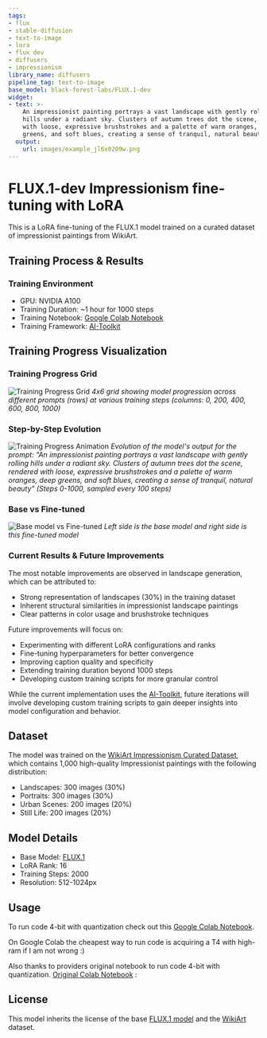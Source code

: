 ```yaml
---
tags:
- flux
- stable-diffusion
- text-to-image
- lora
- flux dev
- diffusers
- impressionism
library_name: diffusers
pipeline_tag: text-to-image
base_model: black-forest-labs/FLUX.1-dev
widget:
- text: >-
    An impressionist painting portrays a vast landscape with gently rolling
    hills under a radiant sky. Clusters of autumn trees dot the scene, rendered
    with loose, expressive brushstrokes and a palette of warm oranges, deep
    greens, and soft blues, creating a sense of tranquil, natural beauty
  output:
    url: images/example_jl6x0209w.png
---
```


# FLUX.1-dev Impressionism fine-tuning with LoRA

This is a LoRA fine-tuning of the FLUX.1 model trained on a curated dataset of impressionist paintings from WikiArt.

## Training Process & Results

### Training Environment
- GPU: NVIDIA A100
- Training Duration: ~1 hour for 1000 steps
- Training Notebook: [Google Colab Notebook](https://colab.research.google.com/drive/1G9k6iwSGKXmA32ok4zOPijFUFwBAZ9aB?usp=sharing)
- Training Framework: [AI-Toolkit](https://github.com/ostris/ai-toolkit)

## Training Progress Visualization

### Training Progress Grid
![Training Progress Grid](./images/sample_grid_annotated.png)
*4x6 grid showing model progression across different prompts (rows) at various training steps (columns: 0, 200, 400, 600, 800, 1000)*

### Step-by-Step Evolution
![Training Progress Animation](./images/prompt_0.gif)
*Evolution of the model's output for the prompt: "An impressionist painting portrays a vast landscape with gently rolling hills under a radiant sky. Clusters of autumn trees dot the scene, rendered with loose, expressive brushstrokes and a palette of warm oranges, deep greens, and soft blues, creating a sense of tranquil, natural beauty" (Steps 0-1000, sampled every 100 steps)*


### Base vs Fine-tuned
![Base model vs Fine-tuned](./images/base_vs_fine_tuned.png)
*Left side is the base model and right side is this fine-tuned model*


### Current Results & Future Improvements
The most notable improvements are observed in landscape generation, which can be attributed to:
- Strong representation of landscapes (30%) in the training dataset
- Inherent structural similarities in impressionist landscape paintings
- Clear patterns in color usage and brushstroke techniques

Future improvements will focus on:
- Experimenting with different LoRA configurations and ranks
- Fine-tuning hyperparameters for better convergence
- Improving caption quality and specificity
- Extending training duration beyond 1000 steps
- Developing custom training scripts for more granular control

While the current implementation uses the [AI-Toolkit](https://github.com/ostris/ai-toolkit), future iterations will involve developing custom training scripts to gain deeper insights into model configuration and behavior.

## Dataset
The model was trained on the [WikiArt Impressionism Curated Dataset](https://huggingface.co/datasets/dolphinium/wikiart-impressionism-curated), which contains 1,000 high-quality Impressionist paintings with the following distribution:

- Landscapes: 300 images (30%)
- Portraits: 300 images (30%)
- Urban Scenes: 200 images (20%)
- Still Life: 200 images (20%)

## Model Details
- Base Model: [FLUX.1](https://huggingface.co/black-forest-labs/FLUX.1-dev)
- LoRA Rank: 16
- Training Steps: 2000
- Resolution: 512-1024px

## Usage

To run code 4-bit with quantization check out this [Google Colab Notebook](https://colab.research.google.com/drive/1dnCeNGHQSuWACrG95rH4TXPgXwNNdTh-?usp=sharing). 

On Google Colab the cheapest way to run code is acquiring a T4 with high-ram if I am not wrong :) 

Also thanks to providers original notebook to run code 4-bit with quantization.
[Original Colab Notebook](https://github.com/NielsRogge/Transformers-Tutorials/blob/master/Flux/Run_Flux_on_an_8GB_machine.ipynb) :

## License
This model inherits the license of the base [FLUX.1 model](https://huggingface.co/black-forest-labs/FLUX.1-dev) and the [WikiArt](https://huggingface.co/datasets/huggan/wikiart) dataset.